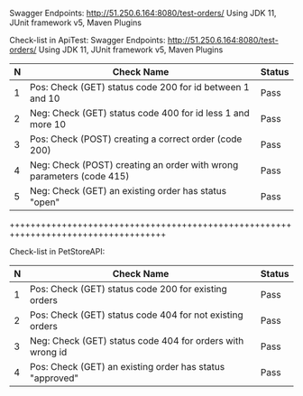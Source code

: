 
Swagger Endpoints: http://51.250.6.164:8080/test-orders/
Using JDK 11, JUnit framework v5, Maven Plugins

Check-list in ApiTest:
Swagger Endpoints: http://51.250.6.164:8080/test-orders/
Using JDK 11, JUnit framework v5, Maven Plugins

N | Check Name   | Status
-- | -------------|--------
1 | Pos: Check (GET) status code 200 for id between 1 and 10  | Pass
2 | Neg: Check (GET) status code 400 for id less 1 and more 10     | Pass
3 | Pos: Check (POST) creating a correct order (code 200)    | Pass
4 | Neg: Check (POST) creating  an order with wrong parameters (code 415)     | Pass
5 | Neg: Check (GET)  an existing order has status "open"     | Pass

++++++++++++++++++++++++++++++++++++++++++++++++++++++++++++++++++++++++++++++++++++

Check-list  in PetStoreAPI:

N | Check Name   | Status
-- | -------------|--------
1 | Pos: Check (GET) status code 200 for existing orders  | Pass
2 | Pos: Check (GET) status code 404 for not existing orders     | Pass
3 | Neg: Check (GET) status code 404 for orders with wrong id     | Pass
4 | Pos: Check (GET)  an existing order has status "approved"     | Pass





